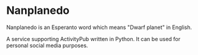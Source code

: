 # Nanplanedo

Nanplanedo is an Esperanto word which means "Dwarf planet" in English.

A service supporting ActivityPub written in Python. It can be used for personal social media purposes.
